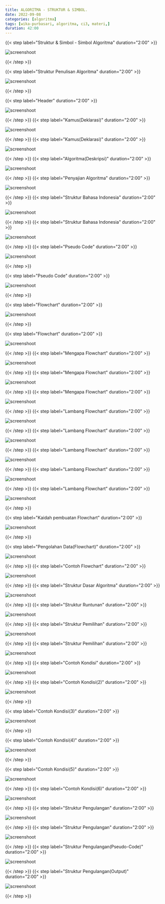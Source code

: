 ```yaml
---
title: ALGORITMA - STRUKTUR & SIMBOL.
date: 2022-09-08
categories: [algoritma]
tags: [wika-purbasari, algoritma, ci3, materi,]
duration: 42:00
---
```

{{< step label="Struktur & Simbol - Simbol Algoritma" duration="2:00" >}}

![screenshoot](/simbol-algo/simbol_page-0001.jpg)

{{< /step >}}

{{< step label="Struktur Penulisan Algoritma" duration="2:00" >}}

![screenshoot](/simbol-algo/simbol_page-0002.jpg)

{{< /step >}}

{{< step label="Header" duration="2:00" >}}

![screenshoot](/simbol-algo/simbol_page-0003.jpg)

{{< /step >}}
{{< step label="Kamus(Deklarasi)" duration="2:00" >}}

![screenshoot](/simbol-algo/simbol_page-0004.jpg)

{{< /step >}}
{{< step label="Kamus(Deklarasi)" duration="2:00" >}}

![screenshoot](/simbol-algo/simbol_page-0005.jpg)

{{< /step >}}
{{< step label="Algoritma(Deskripsi)" duration="2:00" >}}

![screenshoot](/simbol-algo/simbol_page-0006.jpg)

{{< /step >}}
{{< step label="Penyajian Algoritma" duration="2:00" >}}

![screenshoot](/simbol-algo/simbol_page-0007.jpg)

{{< /step >}}
{{< step label="Struktur Bahasa Indonesia" duration="2:00" >}}

![screenshoot](/simbol-algo/simbol_page-0008.jpg)

{{< /step >}}
{{< step label="Struktur Bahasa Indonesia" duration="2:00" >}}

![screenshoot](/simbol-algo/simbol_page-0009.jpg)

{{< /step >}}
{{< step label="Pseudo Code" duration="2:00" >}}

![screenshoot](/simbol-algo/simbol_page-0010.jpg)

{{< /step >}}

{{< step label="Pseudo Code" duration="2:00" >}}

![screenshoot](/simbol-algo/simbol_page-0011.jpg)

{{< /step >}}

{{< step label="Flowchart" duration="2:00" >}}

![screenshoot](/simbol-algo/simbol_page-0012.jpg)

{{< /step >}}

{{< step label="Flowchart" duration="2:00" >}}

![screenshoot](/simbol-algo/simbol_page-0013.jpg)

{{< /step >}}
{{< step label="Mengapa Flowchart" duration="2:00" >}}

![screenshoot](/simbol-algo/simbol_page-0014.jpg)

{{< /step >}}
{{< step label="Mengapa Flowchart" duration="2:00" >}}

![screenshoot](/simbol-algo/simbol_page-0015.jpg)

{{< /step >}}
{{< step label="Mengapa Flowchart" duration="2:00" >}}

![screenshoot](/simbol-algo/simbol_page-0016.jpg)

{{< /step >}}
{{< step label="Lambang Flowchart" duration="2:00" >}}

![screenshoot](/simbol-algo/simbol_page-0017.jpg)

{{< /step >}}
{{< step label="Lambang Flowchart" duration="2:00" >}}

![screenshoot](/simbol-algo/simbol_page-0018.jpg)

{{< /step >}}
{{< step label="Lambang Flowchart" duration="2:00" >}}

![screenshoot](/simbol-algo/simbol_page-0019.jpg)

{{< /step >}}
{{< step label="Lambang Flowchart" duration="2:00" >}}

![screenshoot](/simbol-algo/simbol_page-0020.jpg)

{{< /step >}}
{{< step label="Lambang Flowchart" duration="2:00" >}}

![screenshoot](/simbol-algo/simbol_page-0021.jpg)

{{< /step >}}

{{< step label="Kaidah pembuatan Flowchart" duration="2:00" >}}

![screenshoot](/simbol-algo/simbol_page-0022.jpg)

{{< /step >}}

{{< step label="Pengolahan Data(Flowchart)" duration="2:00" >}}

![screenshoot](/simbol-algo/simbol_page-0023.jpg)

{{< /step >}}
{{< step label="Contoh Flowchart" duration="2:00" >}}

![screenshoot](/simbol-algo/simbol_page-0024.jpg)

{{< /step >}}
{{< step label="Struktur Dasar Algoritma" duration="2:00" >}}

![screenshoot](/simbol-algo/simbol_page-0025.jpg)

{{< /step >}}
{{< step label="Struktur Runtunan" duration="2:00" >}}

![screenshoot](/simbol-algo/simbol_page-0026.jpg)

{{< /step >}}
{{< step label="Struktur Pemilihan" duration="2:00" >}}

![screenshoot](/simbol-algo/simbol_page-0027.jpg)

{{< /step >}}
{{< step label="Struktur Pemilihan" duration="2:00" >}}

![screenshoot](/simbol-algo/simbol_page-0028.jpg)

{{< /step >}}
{{< step label="Contoh Kondisi" duration="2:00" >}}

![screenshoot](/simbol-algo/simbol_page-0029.jpg)

{{< /step >}}
{{< step label="Contoh Kondisi(2)" duration="2:00" >}}

![screenshoot](/simbol-algo/simbol_page-0030.jpg)

{{< /step >}}

{{< step label="Contoh Kondisi(3)" duration="2:00" >}}

![screenshoot](/simbol-algo/simbol_page-0031.jpg)

{{< /step >}}

{{< step label="Contoh Kondisi(4)" duration="2:00" >}}

![screenshoot](/simbol-algo/simbol_page-0032.jpg)

{{< /step >}}

{{< step label="Contoh Kondisi(5)" duration="2:00" >}}

![screenshoot](/simbol-algo/simbol_page-0033.jpg)

{{< /step >}}
{{< step label="Contoh Kondisi(6)" duration="2:00" >}}

![screenshoot](/simbol-algo/simbol_page-0034.jpg)

{{< /step >}}
{{< step label="Struktur Pengulangan" duration="2:00" >}}

![screenshoot](/simbol-algo/simbol_page-0035.jpg)

{{< /step >}}
{{< step label="Struktur Pengulangan" duration="2:00" >}}

![screenshoot](/simbol-algo/simbol_page-0036.jpg)

{{< /step >}}
{{< step label="Struktur Pengulangan(Pseudo-Code)" duration="2:00" >}}

![screenshoot](/simbol-algo/simbol_page-0037.jpg)

{{< /step >}}
{{< step label="Struktur Pengulangan(Output)" duration="2:00" >}}

![screenshoot](/simbol-algo/simbol_page-0038.jpg)

{{< /step >}}
